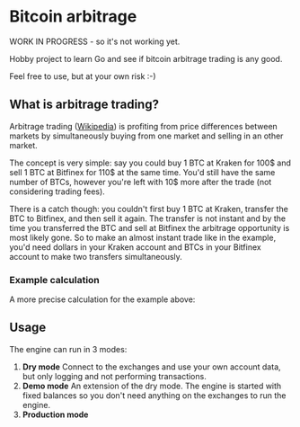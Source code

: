 # Bitcoin arbitrage

WORK IN PROGRESS - so it's not working yet.

Hobby project to learn Go and see if bitcoin arbitrage trading is any good.

Feel free to use, but at your own risk :-)

## What is arbitrage trading?
Arbitrage trading ([Wikipedia](https://en.wikipedia.org/wiki/Arbitrage)) is profiting from price differences between markets by simultaneously buying from one market and selling in an other market.

The concept is very simple: say you could buy 1 BTC at Kraken for 100$ and sell 1 BTC at Bitfinex for 110$ at the same time. You'd still have the same number of BTCs, however you're left with 10$ more after the trade (not considering trading fees).

There is a catch though: you couldn't first buy 1 BTC at Kraken, transfer the BTC to Bitfinex, and then sell it again. The transfer is not instant and by the time you transferred the BTC and sell at Bitfinex the arbitrage opportunity is most likely gone. So to make an almost instant trade like in the example, you'd need dollars in your Kraken account and BTCs in your Bitfinex account to make two transfers simultaneously.

### Example calculation
A more precise calculation for the example above:

## Usage
The engine can run in 3 modes:

1. **Dry mode** Connect to the exchanges and use your own account data, but only logging and not performing transactions.
2. **Demo mode** An extension of the dry mode. The engine is started with fixed balances so you don't need anything on the exchanges to run the engine.
3. **Production mode**
